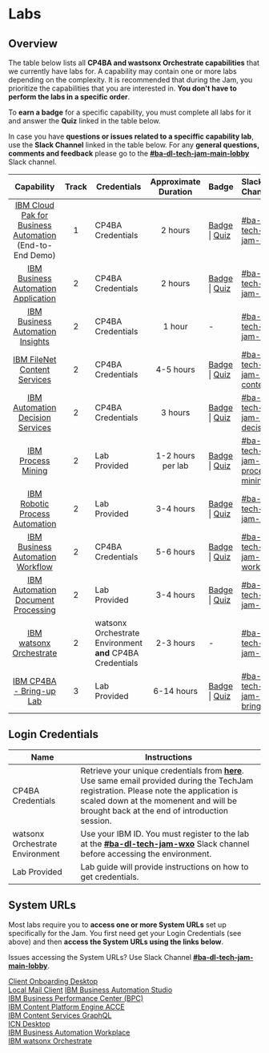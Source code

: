 # Labs

## Overview

The table below lists all **CP4BA and wastsonx Orchestrate capabilities** that we currently have labs for. A capability may contain one or more labs depending on the complexity. It is recommended that during the Jam, you prioritize the capabilities that you are interested in. **You don't have to perform the labs in a specific order**.

To **earn a badge** for a specific capability, you must complete all labs for it and answer the **Quiz** linked in the table below.

In case you have **questions or issues related to a speciffic capability lab**, use the **Slack Channel** linked in the table below. For any **general questions, comments and feedback** please go to the **[#ba-dl-tech-jam-main-lobby](https://ibm.enterprise.slack.com/archives/C06RSMQ7WBH)** Slack channel.

| Capability                                                    | Track                | Credentials | Approximate Duration |       Badge                             | Slack Channel |  Survey |
| :-----------------------------------------------------------: | :------------------: | ----------- | :------------------: | :---------------------------------- | :-------------------------------------- | ------------- |
| [IBM Cloud Pak for Business Automation](https://github.com/IBM/cp4ba-labs/tree/main/23.0.2/IBM%20Cloud%20Pak%20for%20Business%20Automation%20(End-to-End)) (End-to-End Demo) |  1 | CP4BA Credentials |      2 hours        | [Badge](https://www.credly.com/org/ibm/badge/ibm-cloud-pak-for-business-automation-tech-jam) \| [Quiz](https://learn.ibm.com/course/view.php?id=9353) | [#ba-dl-tech-jam-e2e](https://ibm.enterprise.slack.com/archives/C06S7TCCAN9) |[E2E Survey](https://www.surveymonkey.com/r/ba-dl-tech-jam-e2e) |
| [IBM Business Automation Application](https://github.com/IBM/cp4ba-labs/tree/main/23.0.2/Business%20Automation%20Application) | 2 | CP4BA Credentials |     2 hours       | [Badge](https://www.credly.com/org/ibm/badge/ibm-business-automation-application-tech-jam) \| [Quiz](https://learn.ibm.com/course/view.php?id=9357) | [#ba-dl-tech-jam-baa](https://ibm.enterprise.slack.com/archives/C06SAMLUTFV) | [BAA Survey](https://www.surveymonkey.com/r/ba-dl-tech-jam-baa) |
| [IBM Business Automation Insights](https://github.com/IBM/cp4ba-labs/tree/main/23.0.2/Business%20Automation%20Insights) | 2 |CP4BA Credentials |        1 hour        |                              -                               | [#ba-dl-tech-jam-bai](https://ibm.enterprise.slack.com/archives/C06SPF47A73) | [BAI Survey](https://www.surveymonkey.com/r/ba-dl-tech-jam-bai) |
| [IBM FileNet Content Services](https://github.com/IBM/cp4ba-labs/tree/main/23.0.2/Content) | 2 | CP4BA Credentials |     4-5 hours       | [Badge](https://www.credly.com/org/ibm/badge/ibm-filenet-content-manager-tech-jam) \| [Quiz](https://learn.ibm.com/course/view.php?id=9358) | [#ba-dl-tech-jam-content](https://ibm.enterprise.slack.com/archives/C06SPF6CFLH) |[FNCM Survey](https://www.surveymonkey.com/r/ba-dl-tech-jam-fncm) |
| [IBM Automation Decision Services](https://github.com/IBM/cp4ba-labs/tree/main/23.0.2/Decisions) | 2 | CP4BA Credentials |      3 hours        | [Badge](https://www.credly.com/org/ibm/badge/ibm-automation-decision-services-tech-jam) \| [Quiz](https://learn.ibm.com/course/view.php?id=9416) | [#ba-dl-tech-jam-decisions](https://ibm.enterprise.slack.com/archives/C06RW8N1H0F) | [ADS Survey](https://www.surveymonkey.com/r/ba-dl-tech-jam-ads) |
| [IBM Process Mining](https://github.com/IBM/cp4ba-labs/tree/main/23.0.2/Process%20Mining) | 2 | Lab Provided |       1-2 hours per lab        | [Badge](https://www.credly.com/org/ibm/badge/ibm-process-mining-tech-jam) \| [Quiz](https://learn.ibm.com/course/view.php?id=9355) | [#ba-dl-tech-jam-process-mining](https://ibm.enterprise.slack.com/archives/C06S7TM4BPX) | [PM Survey](https://www.surveymonkey.com/r/ba-dl-tech-jam-pm) |
| [IBM Robotic Process Automation](https://github.com/IBM/cp4ba-labs/tree/main/23.0.2/Robotic%20Process%20Automation) | 2 | Lab Provided |      3-4 hours       | [Badge](https://www.credly.com/org/ibm/badge/ibm-robotic-process-automation-tech-jam) \| [Quiz](https://learn.ibm.com/course/view.php?id=9356) | [#ba-dl-tech-jam-rpa](https://ibm.enterprise.slack.com/archives/C06SARA3P9Q) | [RPA Survey](https://www.surveymonkey.com/r/ba-dl-tech-jam-rpa) |
| [IBM Business Automation Workflow](https://github.com/IBM/cp4ba-labs/tree/main/23.0.2/Workflow) | 2 | CP4BA Credentials |      5-6 hours       | [Badge](https://www.credly.com/org/ibm/badge/ibm-business-automation-workflow-tech-jam) \| [Quiz](https://learn.ibm.com/course/view.php?id=9354) | [#ba-dl-tech-jam-workflow](https://ibm.enterprise.slack.com/archives/C06S7TNDEP7) | [BAW Survey](https://www.surveymonkey.com/r/ba-dl-tech-jam-baw) |
| [IBM Automation Document Processing](https://github.com/IBM/cp4ba-labs/tree/main/23.0.2/Document%20Processing) | 2 | Lab Provided | 3-4 hours | [Badge](https://www.credly.com/org/ibm/badge/ibm-automation-document-processing-tech-jam) \| [Quiz](https://learn.ibm.com/course/view.php?id=12413) |[#ba-dl-tech-jam-adp](https://ibm.enterprise.slack.com/archives/C06SAQX6S66) |[ADP Survey]( https://www.surveymonkey.com/r/ba-dl-tech-jam-adp) |
| [IBM watsonx Orchestrate](https://github.com/IBM/cp4ba-labs/tree/main/23.0.2/watsonx%20Orchestrate) | 2 | watsonx Orchestrate Environment **and** CP4BA Credentials | 2-3 hours | - |[#ba-dl-tech-jam-wxo](https://ibm.enterprise.slack.com/archives/C06S46MKBM4) |[wxO Survey]( https://www.surveymonkey.com/r/ba-dl-tech-jam-wxo) |
| [IBM CP4BA - Bring-up Lab](https://github.com/IBM/cp4ba-labs/tree/main/23.0.2/Bring-up/Readme.md) | 3 | Lab Provided | 6-14 hours | [Badge](https://www.credly.com/org/ibm/badge/ibm-cloud-pak-for-business-automation-installation-tech-jam) \| [Quiz](https://learn.ibm.com/course/view.php?id=11286) | [#ba-dl-tech-jam-bring-up](https://ibm.enterprise.slack.com/archives/C06S7TPFH9B) | [Bring-up Survey](https://www.surveymonkey.com/r/ba-dl-tech-jam-bring-up) |


## Login Credentials

|Name       |Instructions| 
| ------- | ------- |
| CP4BA Credentials| Retrieve your unique credentials from **[here](https://cpd-ibm-cp4ba.tech-jam-amer-02-464887bc828751e1b00625ca9211fbca-0000.us-south.containers.appdomain.cloud/UserManagement/)**.  Use same email provided during the TechJam registration. Please note the application is scaled down at the momenent and will be brought back at the end of introduction session. |
| watsonx Orchestrate Environment| Use your IBM ID.  You must register to the lab at the **[#ba-dl-tech-jam-wxo](https://ibm.enterprise.slack.com/archives/C06S46MKBM4)** Slack channel before accessing the environment.|
| Lab Provided | Lab guide will provide instructions on how to get credentials. |

<!--
pull down the line to replace from above, replace with line from below
| CP4BA Credentials| These instructions will get updated at the end of the introduction session, you'll then find the link to get your ID here. |

-->

## System URLs

Most labs require you to **access one or more System URLs** set up specifically for the Jam. You first need get your Login Credentials (see above) and then **access the System URLs using the links below**. 

Issues accessing the System URLs? Use Slack Channel **[#ba-dl-tech-jam-main-lobby](https://ibm.enterprise.slack.com/archives/C06RSMQ7WBH)**.

<!--
These instructions will get updated at the end of the introduction session, you'll then find the System URLs here.
-->

[Client Onboarding Desktop](https://cpd-ibm-cp4ba.tech-jam-amer-02-464887bc828751e1b00625ca9211fbca-0000.us-south.containers.appdomain.cloud/icn/navigator/?desktop=ClientOnboarding)  
[Local Mail Client]()
[IBM Business Automation Studio](https://cpd-ibm-cp4ba.tech-jam-amer-02-464887bc828751e1b00625ca9211fbca-0000.us-south.containers.appdomain.cloud)  
[IBM Business Performance Center (BPC)](https://cpd-ibm-cp4ba.tech-jam-amer-02-464887bc828751e1b00625ca9211fbca-0000.us-south.containers.appdomain.cloud/bai-bpc/)  
[IBM Content Platform Engine ACCE](https://cpd-ibm-cp4ba.tech-jam-amer-02-464887bc828751e1b00625ca9211fbca-0000.us-south.containers.appdomain.cloud/cpe/acce/)  
[IBM Content Services GraphQL](https://cpd-ibm-cp4ba.tech-jam-amer-02-464887bc828751e1b00625ca9211fbca-0000.us-south.containers.appdomain.cloud/content-services-graphql/)  
[ICN Desktop](https://cpd-ibm-cp4ba.tech-jam-amer-02-464887bc828751e1b00625ca9211fbca-0000.us-south.containers.appdomain.cloud/icn/navigator/?desktop=ICN)  
[IBM Business Automation Workplace](https://cpd-ibm-cp4ba.tech-jam-amer-02-464887bc828751e1b00625ca9211fbca-0000.us-south.containers.appdomain.cloud/icn/navigator/?desktop=workplace)  
[IBM watsonx Orchestrate](https://dl.watson-orchestrate.ibm.com/)  

<!--
|APAC|EMEA|Americas|
|---------|--------|--------|
|[Client Onboarding Desktop](https://cpd-ibm-cp4ba.tech-jam-amer-01-464887bc828751e1b00625ca9211fbca-0000.us-south.containers.appdomain.cloud/icn/navigator?desktop=ClientOnboarding)|[Client Onboarding Desktop](https://cpd-ibm-cp4ba.tech-jam-emea-464887bc828751e1b00625ca9211fbca-0000.eu-de.containers.appdomain.cloud/icn/navigator/?desktop=ClientOnboarding)|[Client Onboarding Desktop](https://cpd-ibm-cp4ba.tech-jam-amer-464887bc828751e1b00625ca9211fbca-0000.us-south.containers.appdomain.cloud/icn/navigator/?desktop=ClientOnboarding)|
|[IBM Business Automation Studio](https://cpd-ibm-cp4ba.tech-jam-amer-01-464887bc828751e1b00625ca9211fbca-0000.us-south.containers.appdomain.cloud)|[IBM Business Automation Studio](https://cpd-ibm-cp4ba.tech-jam-emea-464887bc828751e1b00625ca9211fbca-0000.eu-de.containers.appdomain.cloud)|[IBM Business Automation Studio](https://cpd-ibm-cp4ba.tech-jam-amer-464887bc828751e1b00625ca9211fbca-0000.us-south.containers.appdomain.cloud/)|
|[IBM Business Performance Center (BPC)](https://cpd-ibm-cp4ba.tech-jam-amer-01-464887bc828751e1b00625ca9211fbca-0000.us-south.containers.appdomain.cloud/bai-bpc)|[IBM Business Performance Center (BPC)](https://cpd-ibm-cp4ba.tech-jam-emea-464887bc828751e1b00625ca9211fbca-0000.eu-de.containers.appdomain.cloud/bai-bpc)|[IBM Business Performance Center (BPC)](https://cpd-ibm-cp4ba.tech-jam-amer-464887bc828751e1b00625ca9211fbca-0000.us-south.containers.appdomain.cloud/bai-bpc/)|
|[IBM Content Platform Engine ACCE](https://cpd-ibm-cp4ba.tech-jam-amer-01-464887bc828751e1b00625ca9211fbca-0000.us-south.containers.appdomain.cloud/cpe/acce)|[IBM Content Platform Engine ACCE](https://cpd-ibm-cp4ba.tech-jam-emea-464887bc828751e1b00625ca9211fbca-0000.eu-de.containers.appdomain.cloud/cpe/acce)|[IBM Content Platform Engine ACCE](https://cpd-ibm-cp4ba.tech-jam-amer-464887bc828751e1b00625ca9211fbca-0000.us-south.containers.appdomain.cloud/cpe/acce/)|
|[IBM Content Services GraphQL](https://cpd-ibm-cp4ba.tech-jam-amer-01-464887bc828751e1b00625ca9211fbca-0000.us-south.containers.appdomain.cloud/content-services-graphql)|[IBM Content Services GraphQL](https://cpd-ibm-cp4ba.tech-jam-emea-464887bc828751e1b00625ca9211fbca-0000.eu-de.containers.appdomain.cloud/content-services-graphql)|[IBM Content Services GraphQL](https://cpd-ibm-cp4ba.tech-jam-amer-464887bc828751e1b00625ca9211fbca-0000.us-south.containers.appdomain.cloud/content-services-graphql/)|
|[IBM Process Mining](https://cpd-ibm-cp4ba.tech-jam-amer-01-464887bc828751e1b00625ca9211fbca-0000.us-south.containers.appdomain.cloud/processmining/index.html)|[IBM Process Mining](https://cpd-ibm-cp4ba.tech-jam-emea-464887bc828751e1b00625ca9211fbca-0000.eu-de.containers.appdomain.cloud/processmining/index.html)|[IBM Process Mining](https://cpd-ibm-cp4ba.tech-jam-amer-464887bc828751e1b00625ca9211fbca-0000.us-south.containers.appdomain.cloud/processmining/index.html)|
|[CLOS Desktop](https://cpd-ibm-cp4ba.tech-jam-amer-01-464887bc828751e1b00625ca9211fbca-0000.us-south.containers.appdomain.cloud/icn/navigator/?desktop=CLOS)|[CLOS Desktop](https://cpd-ibm-cp4ba.tech-jam-emea-464887bc828751e1b00625ca9211fbca-0000.eu-de.containers.appdomain.cloud/icn/navigator/?desktop=CLOS)|[CLOS Desktop](https://cpd-ibm-cp4ba.tech-jam-amer-464887bc828751e1b00625ca9211fbca-0000.us-south.containers.appdomain.cloud/icn/navigator/?desktop=CLOS)|
|[ICN Desktop](https://cpd-ibm-cp4ba.tech-jam-amer-01-464887bc828751e1b00625ca9211fbca-0000.us-south.containers.appdomain.cloud/icn/navigator/?desktop=ICN)|[ICN Desktop](https://cpd-ibm-cp4ba.tech-jam-emea-464887bc828751e1b00625ca9211fbca-0000.eu-de.containers.appdomain.cloud/icn/navigator/?desktop=ICN)|[ICN Desktop](https://cpd-ibm-cp4ba.tech-jam-amer-464887bc828751e1b00625ca9211fbca-0000.us-south.containers.appdomain.cloud/icn/navigator/?desktop=ICN)|
-->
